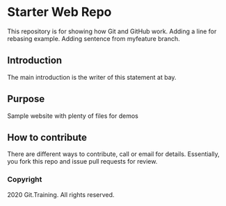# Starter Web Repo
This repository is for showing how Git and GitHub work. Adding
a line for rebasing example. Adding sentence from myfeature branch.

## Introduction
The main introduction is the writer of this statement at bay.

## Purpose
Sample website with plenty of files for demos

## How to contribute
There are different ways to contribute, call or email for details.
Essentially, you fork this repo and issue pull requests for review.

### Copyright
2020 Git.Training. All rights reserved.
